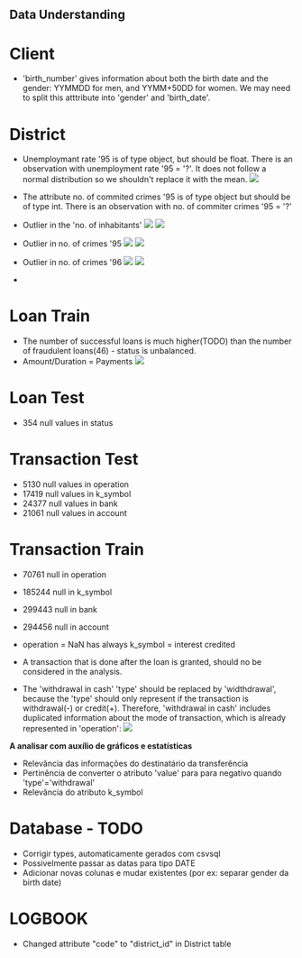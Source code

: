 ## Data Understanding

# Client
- 'birth_number' gives information about both the birth date and the gender: YYMMDD for men, and YYMM+50DD for women. 
We may need to split this atttribute into 'gender' and 'birth_date'.

# District
- Unemploymant rate '95 is of type object, but should be float. There is an observation with unemployment rate '95 = '?'. It does not follow a normal distribution so we shouldn't replace it with the mean.
![](../images/unemploymant_rate_95_qqplot.jpg)

- The attribute no. of commited crimes '95 is of type object but should be of type int. There is an observation with no. of commiter crimes '95 = '?' 

- Outlier in the 'no. of inhabitants'
![](../images/inhabitants_no.png)
![](../images/inhabitants_no_boxplot.png)

- Outlier in no. of crimes '95
![](../images/crimes_95.jpg)
![](../images/crimes_95_boxplot.jpg)

- Outlier in no. of crimes '96
![](../images/crimes_96.jpg)
![](../images/crimes_96_boxplot.jpg)

- 

# Loan Train
- The number of successful loans is much higher(TODO) than the number of fraudulent loans(46) - status is unbalanced.
- Amount/Duration = Payments
![](../images/amount_payments_duration.jpg)

# Loan Test
- 354 null values in status

# Transaction Test
- 5130 null values in operation
- 17419 null values in k_symbol
- 24377 null values in bank
- 21061 null values in account

# Transaction Train
- 70761 null in operation
- 185244 null in k_symbol
- 299443 null in bank
- 294456 null in account

- operation = NaN has always k_symbol = interest credited

- A transaction that is done after the loan is granted, should no be considered in the analysis.
- The 'withdrawal in cash' 'type' should be replaced by 'widthdrawal', because the 'type' should only represent if the transaction is withdrawal(-) or credit(+). Therefore, 'withdrawal in cash' includes duplicated information about the mode of transaction, which is already represented in 'operation':
![](../images/transaction_type.png)



**A analisar com auxílio de gráficos e estatísticas**
- Relevância das informações do destinatário da transferência
- Pertinência de converter o atributo 'value' para para negativo quando 'type'='withdrawal'
- Relevância do atributo k_symbol

# Database - TODO
- Corrigir types, automaticamente gerados com csvsql
- Possivelmente passar as datas para tipo DATE
- Adicionar novas colunas e mudar existentes (por ex: separar gender da birth date)

# LOGBOOK

- Changed attribute "code" to "district_id" in District table